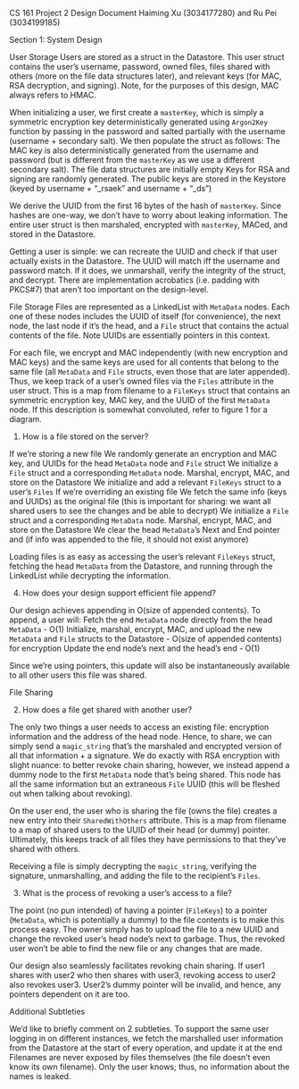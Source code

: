 CS 161 Project 2 Design Document
Haiming Xu (3034177280) and Ru Pei (3034199185)

Section 1: System Design

User Storage
Users are stored as a struct in the Datastore. This user struct contains the user’s username, password, owned files, files shared with others (more on the file data structures later), and relevant keys (for MAC, RSA decryption, and signing). Note, for the purposes of this design, MAC always refers to HMAC.

When initializing a user, we first create a `masterKey`, which is simply a symmetric encryption key deterministically generated using `Argon2Key` function by passing in the password and salted partially with the username (username + secondary salt). We then populate the struct as follows:
The MAC key is also deterministically generated from the username and password (but is different from the `masterKey` as we use a different secondary salt).
The file data structures are initially empty
Keys for RSA and signing are randomly generated. The public keys are stored in the Keystore (keyed by username + “_rsaek” and username + “_ds”)

We derive the UUID from the first 16 bytes of the hash of `masterKey`. Since hashes are one-way, we don’t have to worry about leaking information. The entire user struct is then marshaled, encrypted with `masterKey`, MACed, and stored in the Datastore.

Getting a user is simple: we can recreate the UUID and check if that user actually exists in the Datastore. The UUID will match iff the username and password match. If it does, we unmarshall, verify the integrity of the struct, and decrypt. There are implementation acrobatics (i.e. padding with PKCS#7) that aren’t too important on the design-level.

File Storage
Files are represented as a LinkedList with `MetaData` nodes. Each one of these nodes includes the UUID of itself (for convenience), the next node, the last node if it’s the head, and a `File` struct that contains the actual contents of the file. Note UUIDs are essentially pointers in this context.

For each file, we encrypt and MAC independently (with new encryption and MAC keys) and the same keys are used for all contents that belong to the same file (all `MetaData` and `File` structs, even those that are later appended). Thus, we keep track of a user’s owned files via the `Files` attribute in the user struct. This is a map from filename to a `FileKeys` struct that contains an symmetric encryption key, MAC key, and the UUID of the first `MetaData` node. If this description is somewhat convoluted, refer to figure 1 for a diagram.

1. How is a file stored on the server?

If we’re storing a new file
We randomly generate an encryption and MAC key, and UUIDs for the head `MetaData` node and `File` struct
We initialize a `File` struct and a corresponding `MetaData` node. Marshal, encrypt, MAC, and store on the Datastore
We initialize and add a relevant `FileKeys` struct to a user’s `Files`
If we’re overriding an existing file
We fetch the same info (keys and UUIDs) as the original file (this is important for sharing: we want all shared users to see the changes and be able to decrypt)
We initialize a `File` struct and a corresponding `MetaData` node. Marshal, encrypt, MAC, and store on the Datastore
We clear the head `MetaData`’s Next and End pointer and (if info was appended to the file, it should not exist anymore)

Loading files is as easy as accessing the user’s relevant `FileKeys` struct, fetching the head `MetaData` from the Datastore, and running through the LinkedList while decrypting the information.

4. How does your design support efficient file append?

Our design achieves appending in O(size of appended contents). To append, a user will:
Fetch the end `MetaData` node directly from the head `MetaData` - O(1)
Initialize, marshal, encrypt, MAC, and upload the new `MetaData` and `File` structs to the Datastore - O(size of appended contents) for encryption
Update the end node’s next and the head’s end - O(1)

Since we’re using pointers, this update will also be instantaneously available to all other users this file was shared.


File Sharing

2. How does a file get shared with another user?

The only two things a user needs to access an existing file: encryption information and the address of the head node. Hence, to share, we can simply send a `magic_string` that’s the marshaled and encrypted version of all that information + a signature. We do exactly with RSA encryption with slight nuance: to better revoke chain sharing, however, we instead append a dummy node to the first `MetaData` node that’s being shared. This node has all the same information but an extraneous `File` UUID (this will be fleshed out when talking about revoking).

On the user end, the user who is sharing the file (owns the file) creates a new entry into their `SharedWithOthers` attribute. This is a map from filename to a map of shared users to the UUID of their head (or dummy) pointer. Ultimately, this keeps track of all files they have permissions to that they’ve shared with others.

Receiving a file is simply decrypting the `magic_string`, verifying the signature, unmarshalling, and adding the file to the recipient’s `Files`.

3. What is the process of revoking a user’s access to a file?

The point (no pun intended) of having a pointer (`FileKeys`) to a pointer (`MetaData`, which is potentially a dummy) to the file contents is to make this process easy. The owner simply has to upload the file to a new UUID and change the revoked user’s head node’s next to garbage. Thus, the revoked user won’t be able to find the new file or any changes that are made.
 
Our design also seamlessly facilitates revoking chain sharing. If user1 shares with user2 who then shares with user3, revoking access to user2 also revokes user3. User2’s dummy pointer will be invalid, and hence, any pointers dependent on it are too.

Additional Subtleties

We’d like to briefly comment on 2 subtleties.
To support the same user logging in on different instances, we fetch the marshalled user information from the Datastore at the start of every operation, and update it at the end
Filenames are never exposed by files themselves (the file doesn’t even know its own filename). Only the user knows; thus, no information about the names is leaked.

